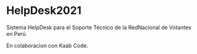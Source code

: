 # HelpDesk2021
Sistema HelpDesk para el Soporte Técnico de la RedNacional de Votantes en Perú

En colaboracion con Kaab Code.
